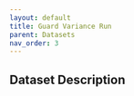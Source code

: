 ```yaml
---
layout: default
title: Guard Variance Run
parent: Datasets
nav_order: 3
---
```


## Dataset Description

